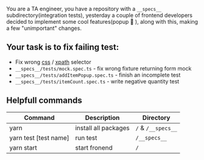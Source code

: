 You are a TA engineer, you have a repository with a `__specs__` subdirectory(integration tests), yesterday a couple of frontend developers decided to implement some cool features(popup 🤯 ), along with this, making a few "unimportant" changes.

## Your task is to fix failing test:
- Fix wrong [css](https://www.w3schools.com/cssref/css_selectors.asp) / [xpath](https://www.w3schools.com/xml/xpath_syntax.asp) selector
- `__specs__/tests/mock.spec.ts` - fix wrong fixture returning form mock
- `__specs__/tests/addItemPopup.spec.ts` - finish an incomplete test
- `__specs__/tests/itemCount.spec.ts` - write negative quantity test

## Helpfull commands

| Command               | Description          | Directory          |
| --------------------- | -------------------- | ------------------ |
| yarn                  | install all packages | `/` & `/__specs__` |
| yarn test [test name] | run test             | `/__specs__`       |
| yarn start            | start fronend        | `/`                |

